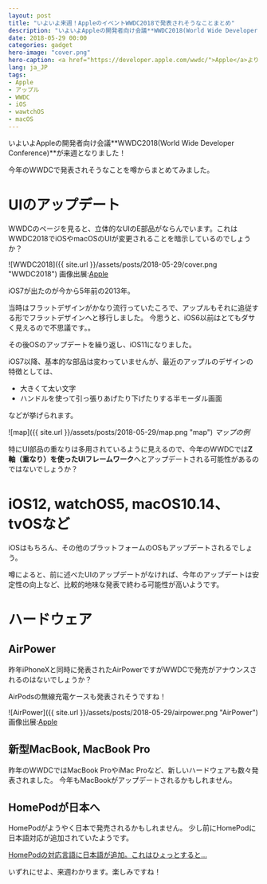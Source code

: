 ```yaml
---
layout: post
title: "いよいよ来週！AppleのイベントWWDC2018で発表されそうなことまとめ"
description: "いよいよAppleの開発者向け会議**WWDC2018(World Wide Developer Conference)**が来週となりました！今年のWWDCで発表されそうなことを噂からまとめてみました。"
date: 2018-05-29 00:00
categories: gadget
hero-image: "cover.png"
hero-caption: <a href="https://developer.apple.com/wwdc/">Apple</a>よりスクリーンショット
lang: ja_JP
tags:
- Apple
- アップル
- WWDC
- iOS
- wawtchOS
- macOS
---
```


いよいよAppleの開発者向け会議**WWDC2018(World Wide Developer Conference)**が来週となりました！

今年のWWDCで発表されそうなことを噂からまとめてみました。

# UIのアップデート

WWDCのページを見ると、立体的なUIのE部品がならんでいます。これはWWDC2018でiOSやmacOSのUIが変更されることを暗示しているのでしょうか？

![WWDC2018]({{ site.url }}/assets/posts/2018-05-29/cover.png "WWDC2018")
画像出展:[Apple](https://developer.apple.com/wwdc/)

iOS7が出たのが今から5年前の2013年。

当時はフラットデザインがかなり流行っていたころで、アップルもそれに追従する形でフラットデザインへと移行しました。
今思うと、iOS6以前はとてもダサく見えるので不思議です。。

その後OSのアップデートを繰り返し、iOS11になりました。

iOS7以降、基本的な部品は変わっていませんが、最近のアップルのデザインの特徴としては、

- 大きくて太い文字
- ハンドルを使って引っ張りあげたり下げたりする半モーダル画面

などが挙げられます。

![map]({{ site.url }}/assets/posts/2018-05-29/map.png "map")
*マップの例*

特にUI部品の重なりは多用されているように見えるので、今年のWWDCでは**Z軸（重なり）を使ったUIフレームワーク**へとアップデートされる可能性があるのではないでしょうか？


# iOS12, watchOS5, macOS10.14、tvOSなど

iOSはもちろん、その他のプラットフォームのOSもアップデートされるでしょう。

噂によると、前に述べたUIのアップデートがなければ、今年のアップデートは安定性の向上など、比較的地味な発表で終わる可能性が高いようです。

# ハードウェア

## AirPower

昨年iPhoneXと同時に発表されたAirPowerですがWWDCで発売がアナウンスされるのはないでしょうか？

AirPodsの無線充電ケースも発表されそうですね！

![AirPower]({{ site.url }}/assets/posts/2018-05-29/airpower.png "AirPower")
画像出展:[Apple](https://www.apple.com/jp/iphone-x/)

## 新型MacBook, MacBook Pro

昨年のWWDCではMacBook ProやiMac Proなど、新しいハードウェアも数々発表されました。
今年もMacBookがアップデートされるかもしれません。


## HomePodが日本へ

HomePodがようやく日本で発売されるかもしれません。
少し前にHomePodに日本語対応が追加されていたようです。

[HomePodの対応言語に日本語が追加。これはひょっとすると…](https://www.gizmodo.jp/2018/05/homepod-japanese-language.html)


いずれにせよ、来週わかります。楽しみですね！